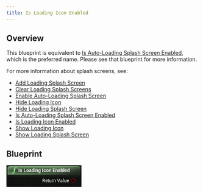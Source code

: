 ```yaml
---
title: Is Loading Icon Enabled
---
```

## Overview

This blueprint is equivalent to [Is Auto-Loading Splash Screen Enabled](/documentation/unreal/latest/concepts/unreal-blueprints-is-auto-loading-splash-screen-enabled/ "Determines whether or not splash screens are automatically displayed when the user transitions to a new level."), which is the preferred name. Please see that blueprint for more information.

For more information about splash screens, see:

* [Add Loading Splash Screen](/documentation/unreal/latest/concepts/unreal-blueprints-add-loading-splash-screen/ "Adds a splash screen with parameters to the application.")
* [Clear Loading Splash Screens](/documentation/unreal/latest/concepts/unreal-blueprints-clear-loading-splash-screen/ "Removes all splash screens from the application.")
* [Enable Auto-Loading Splash Screen](/documentation/unreal/latest/concepts/unreal-blueprints-enable-auto-loading-splash-screen/ "Enables/disables the splash screen to be automatically shown when loading a new level.")
* [Hide Loading Icon](/documentation/unreal/latest/concepts/unreal-blueprints-hide-loading-icon/)
* [Hide Loading Splash Screen](/documentation/unreal/latest/concepts/unreal-blueprints-hide-loading-splash-screen/)
* [Is Auto-Loading Splash Screen Enabled](/documentation/unreal/latest/concepts/unreal-blueprints-is-auto-loading-splash-screen-enabled/ "Determines whether or not splash screens are automatically displayed when the user transitions to a new level.")
* [Is Loading Icon Enabled](/documentation/unreal/latest/concepts/unreal-blueprints-is-loading-icon-enabled/)
* [Show Loading Icon](/documentation/unreal/latest/concepts/unreal-blueprints-show-loading-icon/ "Immediately displays a specified defined texture as a splash screen.")
* [Show Loading Splash Screen](/documentation/unreal/latest/concepts/unreal-blueprints-show-loading-splash-screen/ "Immediately displays the currently defined splash screen.")
## Blueprint

![](/images/documentation-unreal-latest-concepts-unreal-blueprints-is-loading-icon-enabled-0.png)  
